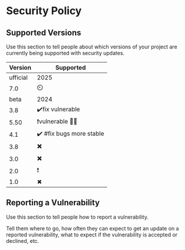 # Security Policy

## Supported Versions

Use this section to tell people about which versions of your project are
currently being supported with security updates.

| Version | Supported          |
| ------- | ------------------ |
| ufficial  |   2025         |
|  7.0   |      ⏲️           |  
| beta   |    2024       |
| 3.8    |     ✔️fix vulnerable         |
| 5.50    |   ❗vulnerable 🕵️‍♂️        |
|  4.1   |   ✔️ #fix bugs more stable  |
| 3.8    |       ✖️        |
|  3.0   |       ✖️           |
|  2.0   |      ❗             |
|  1.0   |      ✖             |

## Reporting a Vulnerability

Use this section to tell people how to report a vulnerability.

Tell them where to go, how often they can expect to get an update on a
reported vulnerability, what to expect if the vulnerability is accepted or
declined, etc.
